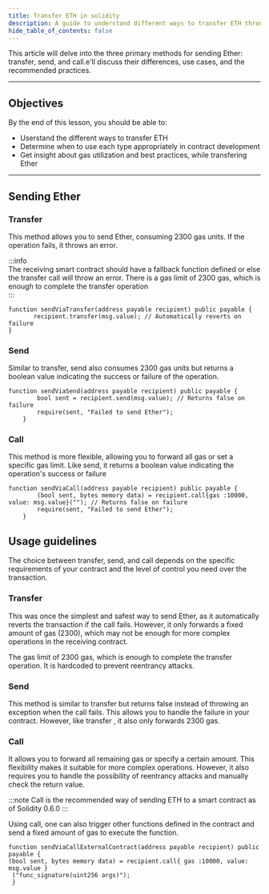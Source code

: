 ```yaml
---
title: Transfer ETH in solidity
description: A guide to understand different ways to transfer ETH through smart contracts
hide_table_of_contents: false
---
```


This article will delve into the three primary methods for sending Ether: transfer, send, and call.e'll discuss their differences, use cases, and the recommended practices.

---

## Objectives

By the end of this lesson, you should be able to:

- Userstand the different ways to transfer ETH
- Determine when to use each type appropriately in contract development
- Get insight about gas utilization and best practices, while transfering Ether

---

## Sending Ether
### Transfer
 This method allows you to send Ether, consuming 2300 gas units. If the operation fails, it throws an error.

:::info  
The receiving smart contract should have a fallback function defined or else the transfer call will throw an error. There is a gas limit of 2300 gas, which is enough to complete the transfer operation  
:::

```solidity
function sendViaTransfer(address payable recipient) public payable {
       recipient.transfer(msg.value); // Automatically reverts on failure
}
```

### Send
Similar to transfer, send also consumes 2300 gas units but returns a boolean value indicating the success or failure of the operation.

```solidity 
function sendViaSend(address payable recipient) public payable {
        bool sent = recipient.send(msg.value); // Returns false on failure
        require(sent, "Failed to send Ether");
    }
```

### Call
This method is more flexible, allowing you to forward all gas or set a specific gas limit. Like send, it returns a boolean value indicating the operation's success or failure

```solidity
function sendViaCall(address payable recipient) public payable {
        (bool sent, bytes memory data) = recipient.call{gas :10000, value: msg.value}(""); // Returns false on failure
        require(sent, "Failed to send Ether");
    }
```

## Usage guidelines
The choice between transfer, send, and call depends on the specific requirements of your contract and the level of control you need over the transaction.

###  Transfer 
 This was once the simplest and safest way to send Ether, as it automatically reverts the transaction if the call fails. However, it only forwards a fixed amount of gas (2300), which may not be enough for more complex operations in the receiving contract.

The gas limit of 2300 gas, which is enough to complete the transfer operation. It is hardcoded to prevent reentrancy attacks.

### Send
This method is similar to transfer but returns false instead of throwing an exception when the call fails. This allows you to handle the failure in your contract. However, like transfer , it also only forwards 2300 gas.

### Call
It allows you to forward all remaining gas or specify a certain amount. This flexibility makes it suitable for more complex operations. However, it also requires you to handle the possibility of reentrancy attacks and manually check the return value. 

:::note
Call is the recommended way of sending ETH to a smart contract as of Solidity 0.6.0
:::

Using call, one can also trigger other functions defined in the contract and send a fixed amount of gas to execute the function.
```solidity
function sendViaCallExternalContract(address payable recipient) public payable {
(bool sent, bytes memory data) = recipient.call{ gas :10000, value: msg.value }  
 ("func_signature(uint256 args)");
 }
```